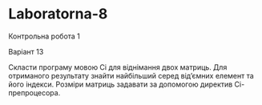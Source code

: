 # Laboratorna-8
Контрольна робота 1

Варіант 13 

Скласти програму  мовою Сі для віднімання  двох матриць. Для отриманого результату знайти найбільший  серед від’ємних елемент та його індекси. Розміри матриць задавати за допомогою директив Сі-препроцесора.
